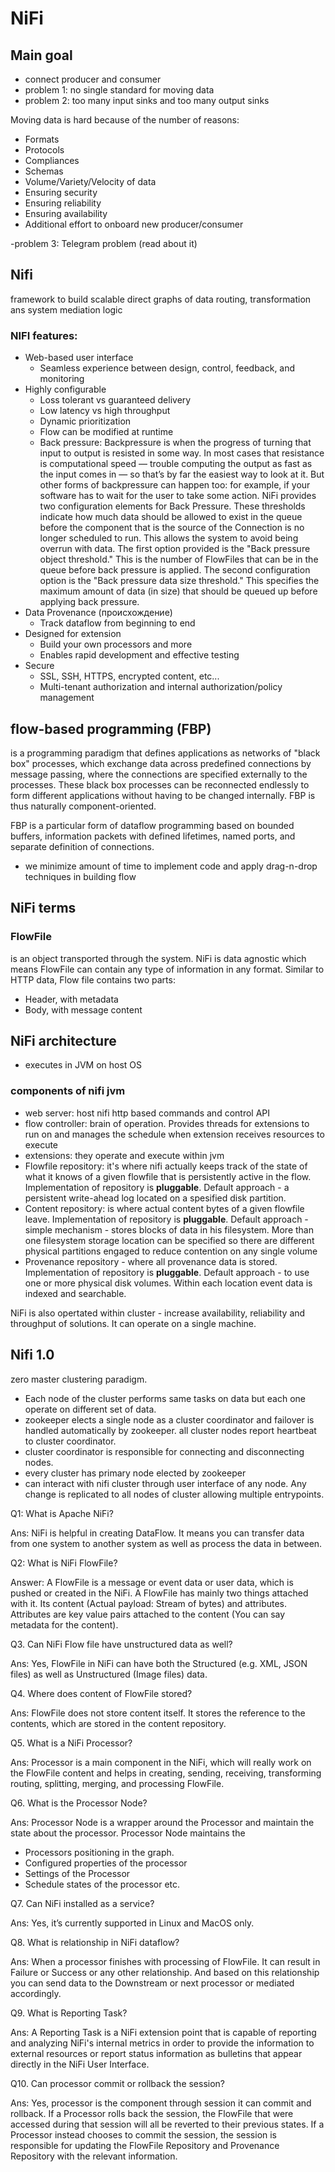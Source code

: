 # NiFi

## Main goal

* connect producer and consumer
* problem 1: no single standard for moving data
* problem 2: too many input sinks and too many output sinks

Moving data is hard because of the number of reasons:

* Formats
* Protocols
* Compliances
* Schemas
* Volume/Variety/Velocity of data
* Ensuring security
* Ensuring reliability
* Ensuring availability
* Additional effort to onboard new producer/consumer

-problem 3: Telegram problem \(read about it\)

## Nifi

framework to build scalable direct graphs of data routing, transformation ans system mediation logic

### NIFI features:

* Web-based user interface
  * Seamless experience between design, control, feedback, and monitoring
* Highly configurable
  * Loss tolerant vs guaranteed delivery
  * Low latency vs high throughput
  * Dynamic prioritization
  * Flow can be modified at runtime
  * Back pressure: Backpressure is when the progress of turning that input to output is resisted in some way. In most cases that resistance is computational speed — trouble computing the output as fast as the input comes in — so that’s by far the easiest way to look at it. But other forms of backpressure can happen too: for example, if your software has to wait for the user to take some action. NiFi provides two configuration elements for Back Pressure. These thresholds indicate how much data should be allowed to exist in the queue before the component that is the source of the Connection is no longer scheduled to run. This allows the system to avoid being overrun with data. The first option provided is the "Back pressure object threshold." This is the number of FlowFiles that can be in the queue before back pressure is applied. The second configuration option is the "Back pressure data size threshold." This specifies the maximum amount of data \(in size\) that should be queued up before applying back pressure. 
* Data Provenance \(происхождение\)
  * Track dataflow from beginning to end
* Designed for extension
  * Build your own processors and more
  * Enables rapid development and effective testing
* Secure
  * SSL, SSH, HTTPS, encrypted content, etc...
  * Multi-tenant authorization and internal authorization/policy management

## flow-based programming \(FBP\)

is a programming paradigm that defines applications as networks of "black box" processes, which exchange data across predefined connections by message passing, where the connections are specified externally to the processes. These black box processes can be reconnected endlessly to form different applications without having to be changed internally. FBP is thus naturally component-oriented.

FBP is a particular form of dataflow programming based on bounded buffers, information packets with defined lifetimes, named ports, and separate definition of connections.

* we minimize amount of time to implement code and apply drag-n-drop techniques in building flow

## NiFi terms

### FlowFile

is an object transported through the system. NiFi is data agnostic which means FlowFile can contain any type of information in any format. Similar to HTTP data, Flow file contains two parts:

* Header, with metadata
* Body, with message content

## NiFi architecture

* executes in JVM on host OS

### components of nifi jvm

* web server: host nifi http based commands and control API
* flow controller: brain of operation. Provides threads for extensions to run on and manages the schedule when extension receives resources to execute
* extensions: they operate and execute within jvm
* Flowfile repository: it's where nifi actually keeps track of the state of what it knows of a given flowfile that is persistently active in the flow. Implementation of repository is **pluggable**. Default approach - a persistent write-ahead log located on a spesified disk partition.
* Content repository: is where actual content bytes of a given flowfile leave. Implementation of repository is **pluggable**. Default approach - simple mechanism - stores blocks of data in his filesystem. More than one filesystem storage location can be specified so there are different physical partitions engaged to reduce contention on any single volume
* Provenance repository - where all provenance data is stored. Implementation of repository is **pluggable**. Default approach - to use one or more physical disk volumes. Within each location event data is indexed and searchable.

NiFi is also opertated within cluster - increase availability, reliability and throughput of solutions. It can operate on a single machine.

## Nifi 1.0

zero master clustering paradigm.

* Each node of the cluster performs same tasks on data but each one operate on different set of data.
* zookeeper elects a single node as a cluster coordinator and failover is handled automatically by zookeeper. all cluster nodes report heartbeat to cluster coordinator. 
* cluster coordinator is responsible for connecting and disconnecting nodes.
* every cluster has primary node elected by zookeeper
* can interact with nifi cluster through user interface of any node. Any change is replicated to all nodes of cluster allowing multiple entrypoints.

Q1: What is Apache NiFi?

Ans: NiFi is helpful in creating DataFlow. It means you can transfer data from one system to another system as well as process the data in between.

Q2: What is NiFi FlowFile?

Answer: A FlowFile is a message or event data or user data, which is pushed or created in the NiFi. A FlowFile has mainly two things attached with it. Its content \(Actual payload: Stream of bytes\) and attributes. Attributes are key value pairs attached to the content \(You can say metadata for the content\).

Q3. Can NiFi Flow file have unstructured data as well?

Ans: Yes, FlowFile in NiFi can have both the Structured \(e.g. XML, JSON files\) as well as Unstructured \(Image files\) data.

Q4. Where does content of FlowFile stored?

Ans: FlowFile does not store content itself. It stores the reference to the contents, which are stored in the content repository.

Q5. What is a NiFi Processor?

Ans: Processor is a main component in the NiFi, which will really work on the FlowFile content and helps in creating, sending, receiving, transforming routing, splitting, merging, and processing FlowFile.

Q6. What is the Processor Node?

Ans: Processor Node is a wrapper around the Processor and maintain the state about the processor. Processor Node maintains the

* Processors positioning in the graph.
* Configured properties of the processor
* Settings of the Processor
* Schedule states of the processor etc.

Q7. Can NiFi installed as a service?

Ans: Yes, it’s currently supported in Linux and MacOS only.

Q8. What is relationship in NiFi dataflow?

Ans: When a processor finishes with processing of FlowFile. It can result in Failure or Success or any other relationship. And based on this relationship you can send data to the Downstream or next processor or mediated accordingly.

Q9. What is Reporting Task?

Ans: A Reporting Task is a NiFi extension point that is capable of reporting and analyzing NiFi's internal metrics in order to provide the information to external resources or report status information as bulletins that appear directly in the NiFi User Interface.

Q10. Can processor commit or rollback the session?

Ans: Yes, processor is the component through session it can commit and rollback. If a Processor rolls back the session, the FlowFile that were accessed during that session will all be reverted to their previous states. If a Processor instead chooses to commit the session, the session is responsible for updating the FlowFile Repository and Provenance Repository with the relevant information.

